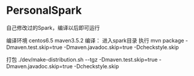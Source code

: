 # PersonalSpark
自己修改过的Spark，编译以后即可运行

编译环境 centos6.5 maven3.5.2
编译：
进入spark目录 
执行 mvn package -Dmaven.test.skip=true  -Dmaven.javadoc.skip=true -Dcheckstyle.skip

打包 
./dev/make-distribution.sh --tgz  -Dmaven.test.skip=true  -Dmaven.javadoc.skip=true -Dcheckstyle.skip
